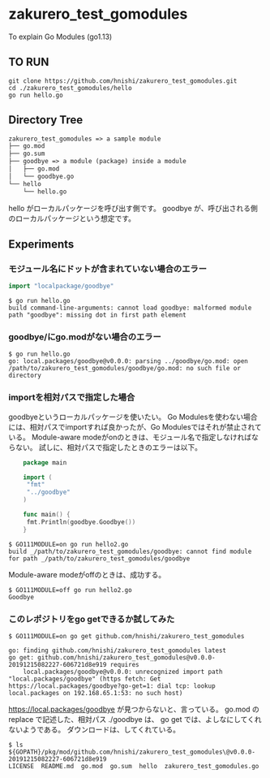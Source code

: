 # zakurero_test_gomodules

To explain Go Modules (go1.13)

## TO RUN

```
git clone https://github.com/hnishi/zakurero_test_gomodules.git
cd ./zakurero_test_gomodules/hello
go run hello.go
```

## Directory Tree

```txt
zakurero_test_gomodules => a sample module
├── go.mod
├── go.sum
├── goodbye => a module (package) inside a module
│   ├── go.mod
│   └── goodbye.go
└── hello
    └── hello.go
```

hello がローカルパッケージを呼び出す側です。
goodbye が、呼び出される側のローカルパッケージという想定です。


## Experiments

### モジュール名にドットが含まれていない場合のエラー

```go
import "localpackage/goodbye"
```

```
$ go run hello.go
build command-line-arguments: cannot load goodbye: malformed module path "goodbye": missing dot in first path element
```

### goodbye/にgo.modがない場合のエラー

```
$ go run hello.go
go: local.packages/goodbye@v0.0.0: parsing ../goodbye/go.mod: open /path/to/zakurero_test_gomodules/goodbye/go.mod: no such file or directory
```

### importを相対パスで指定した場合

goodbyeというローカルパッケージを使いたい。
Go Modulesを使わない場合には、相対パスでimportすれば良かったが、Go Modulesではそれが禁止されている。
Module-aware modeがonのときは、モジュール名で指定しなければならない。
試しに、相対パスで指定したときのエラーは以下。

```go:hello2.go
    package main

    import (
     "fmt"
     "../goodbye"
    )

    func main() {
     fmt.Println(goodbye.Goodbye())
    }
```

```
$ GO111MODULE=on go run hello2.go
build _/path/to/zakurero_test_gomodules/goodbye: cannot find module for path _/path/to/zakurero_test_gomodules/goodbye
```

Module-aware modeがoffのときは、成功する。

```
$ GO111MODULE=off go run hello2.go
Goodbye
```

### このレポジトリをgo getできるか試してみた

```
$ GO111MODULE=on go get github.com/hnishi/zakurero_test_gomodules

go: finding github.com/hnishi/zakurero_test_gomodules latest
go get: github.com/hnishi/zakurero_test_gomodules@v0.0.0-20191215082227-606721d8e919 requires
	local.packages/goodbye@v0.0.0: unrecognized import path "local.packages/goodbye" (https fetch: Get https://local.packages/goodbye?go-get=1: dial tcp: lookup local.packages on 192.168.65.1:53: no such host)
```

https://local.packages/goodbye が見つからないと、言っている。
go.mod の replace で記述した、相対パス ./goodbye は、 go get では、よしなにしてくれないようである。
ダウンロードは、してくれている。

```
$ ls ${GOPATH}/pkg/mod/github.com/hnishi/zakurero_test_gomodules\@v0.0.0-20191215082227-606721d8e919
LICENSE  README.md  go.mod  go.sum  hello  zakurero_test_gomodules.go
```

